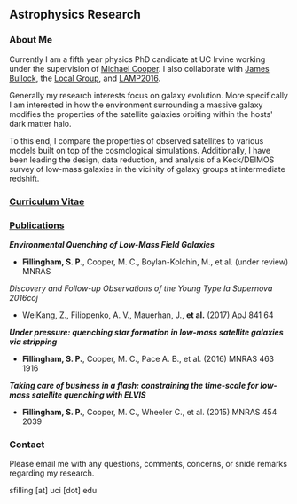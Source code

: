 ## Astrophysics Research

### About Me
Currently I am a fifth year physics PhD candidate at UC Irvine working
under the supervision of
[Michael Cooper](http://localgroup.ps.uci.edu/cooper/index.html).
I also collaborate with
[James Bullock](https://www.physics.uci.edu/~bullock/), the
[Local Group](http://localgroup.ps.uci.edu), and
[LAMP2016](https://www.physics.uci.edu/~barth/lamp.html).

Generally my research interests focus on galaxy evolution. More
specifically I am interested in how the environment surrounding a massive
galaxy modifies the properties of the satellite galaxies orbiting
within the hosts' dark matter halo. 

To this end, I compare the properties of observed satellites to
various models built on top of the cosmological simulations.
Additionally, I have been leading the design, data reduction, and
analysis of a Keck/DEIMOS survey of low-mass galaxies in the vicinity of
galaxy groups at intermediate redshift.

### [Curriculum Vitae](SPF_cv.pdf)

### [Publications](http://adsabs.harvard.edu/cgi-bin/nph-abs_connect?db_key=AST&db_key=PRE&qform=AST&arxiv_sel=astro-ph&arxiv_sel=cond-mat&arxiv_sel=cs&arxiv_sel=gr-qc&arxiv_sel=hep-ex&arxiv_sel=hep-lat&arxiv_sel=hep-ph&arxiv_sel=hep-th&arxiv_sel=math&arxiv_sel=math-ph&arxiv_sel=nlin&arxiv_sel=nucl-ex&arxiv_sel=nucl-th&arxiv_sel=physics&arxiv_sel=quant-ph&arxiv_sel=q-bio&sim_query=YES&ned_query=YES&adsobj_query=YES&aut_logic=OR&obj_logic=OR&author=fillingham%2C+sean&object=&start_mon=&start_year=&end_mon=&end_year=&ttl_logic=OR&title=&txt_logic=OR&text=&nr_to_return=200&start_nr=1&jou_pick=ALL&ref_stems=&data_and=ALL&group_and=ALL&start_entry_day=&start_entry_mon=&start_entry_year=&end_entry_day=&end_entry_mon=&end_entry_year=&min_score=&sort=SCORE&data_type=SHORT&aut_syn=YES&ttl_syn=YES&txt_syn=YES&aut_wt=1.0&obj_wt=1.0&ttl_wt=0.3&txt_wt=3.0&aut_wgt=YES&obj_wgt=YES&ttl_wgt=YES&txt_wgt=YES&ttl_sco=YES&txt_sco=YES&version=1)


 _**Environmental Quenching of Low-Mass Field Galaxies**_
- **Fillingham, S. P.**, Cooper, M. C., Boylan-Kolchin, M., et
  al. (under review) MNRAS

_Discovery and Follow-up Observations of the Young Type Ia Supernova
2016coj_
- WeiKang, Z., Filippenko, A. V., Mauerhan, J., **et al.** (2017) ApJ 841 64

 _**Under pressure: quenching star formation in low-mass satellite
 galaxies via stripping**_
- **Fillingham, S. P.**, Cooper, M. C., Pace A. B., et al. (2016) MNRAS
463 1916

_**Taking care of business in a flash: constraining the time-scale for
low-mass satellite quenching with ELVIS**_
- **Fillingham, S. P.**, Cooper, M. C., Wheeler C., et al. (2015) MNRAS
454 2039



### Contact
Please email me with any questions, comments, concerns, or snide
remarks regarding my research.

sfilling [at] uci [dot] edu

